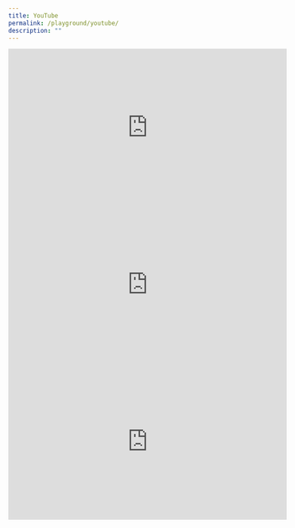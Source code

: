 ```yaml
---
title: YouTube
permalink: /playground/youtube/
description: ""
---
```

<iframe width="560" height="315" src="https://www.youtube.com/embed/mU5k-yTHqz4" title="YouTube video player" frameborder="0" allow="accelerometer; autoplay; clipboard-write; encrypted-media; gyroscope; picture-in-picture" allowfullscreen></iframe>


<iframe width="560" height="315" src="https://www.youtube.com/embed/NAPmBpn-_0E" title="YouTube video player" frameborder="0" allow="accelerometer; autoplay; clipboard-write; encrypted-media; gyroscope; picture-in-picture" allowfullscreen></iframe>

<iframe width="560" height="315" src="https://www.youtube.com/embed/kXYiU_JCYtU" title="YouTube video player" frameborder="0" allow="accelerometer; autoplay; clipboard-write; encrypted-media; gyroscope; picture-in-picture" allowfullscreen></iframe>
